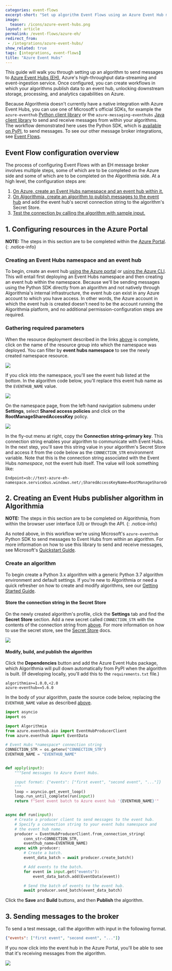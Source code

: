```yaml
---
categories: event-flows
excerpt-short: "Set up algorithm Event Flows using an Azure Event Hub message broker"
image:
  teaser: /icons/azure-event-hubs.png
layout: article
permalink: /event-flows/azure-eh/
redirect_from:
 - /integrations/azure-event-hubs/
show_related: true
tags: [integrations, event-flows]
title: "Azure Event Hubs"
---
```


This guide will walk you through setting up an algorithm to send messages to [Azure Event Hubs (EH)](https://azure.microsoft.com/services/event-hubs/), Azure's high-throughput data-streaming and event-ingestion service. Once configured, you can create workflows in which your algorithms publish data to an event hub, unlocking downstream storage, processing, and analytics capabilities on Azure.

Because Algorithmia doesn't currently have a native integration with Azure Event Hubs, you can use one of Microsoft's official SDKs, for example the `azure-eventhub` [Python client library](https://docs.microsoft.com/en-us/azure/event-hubs/event-hubs-python-get-started-send) or the `azure-messaging-eventhubs` [Java client library](https://docs.microsoft.com/en-us/azure/event-hubs/event-hubs-java-get-started-send) to send and receive messages from within your algorithms. The workflow demonstrated here uses the Python SDK, which is [available on PyPI](https://pypi.org/project/azure-eventhub/), to send messages. To see our other message broker integrations, see [Event Flows](/developers/event-flows).

## Event Flow configuration overview

The process of configuring Event Flows with an EH message broker involves multiple steps, some of which are to be completed on the Azure side and some of which are to be completed on the Algorithmia side. At a high level, the configuration steps are:

1. [On Azure, create an Event Hubs namespace and an event hub within it.](#1-configuring-resources-in-the-azure-portal)
2. [On Algorithmia, create an algorithm to publish messages to the event hub](#2-creating-an-event-hubs-publisher-algorithm-in-algorithmia) and add the event hub's secret connection string to the algorithm's Secret Store.
3. [Test the connection by calling the algorithm with sample input.](#3-sending-messages-to-the-broker)

## 1. Configuring resources in the Azure Portal

**NOTE:** The steps in this section are to be completed within the <a href="https://portal.azure.com/" target="_blank" rel="noreferrer noopener">Azure Portal</a>.
{: .notice-info}

### Creating an Event Hubs namespace and an event hub

To begin, create an event hub [using the Azure portal](https://docs.microsoft.com/en-us/azure/event-hubs/event-hubs-create) or [using the Azure CLI](https://docs.microsoft.com/en-us/azure/event-hubs/event-hubs-quickstart-cli). This will entail first deploying an Event Hubs namespace and then creating an event hub within the namespace. Because we'll be sending messages using the Python SDK directly from an algorithm and not natively through Algorithmia's internal infrastructure, the event hub can exist in any Azure account to which you have access. In other words, the Azure account in which the event hub is created doesn't need to be the account running the Algorithmia platform, and no additional permission-configuration steps are required.

### Gathering required parameters

When the resource deployment described in the links [above](#creating-an-event-hubs-namespace-and-an-event-hub) is complete, click on the name of the resource group into which the namespace was deployed. You can filter by **event hubs namespace** to see the newly created namespace resource.

<img src="{{site.cdnurl}}{{site.baseurl}}/images/post_images/eventlisteners/azure-portal-resourcs-event-hubs-namespace.png">

If you click into the namespace, you'll see the event hub listed at the bottom. In the algorithm code below, you'll replace this event hub name as the `EVENTHUB_NAME` value.

<img src="{{site.cdnurl}}{{site.baseurl}}/images/post_images/eventlisteners/azure-portal-event-hubs-hub-list.png">

On the namespace page, from the left-hand navigation submenu under **Settings**, select **Shared access policies** and click on the **RootManageSharedAccessKey** policy.

<img src="{{site.cdnurl}}{{site.baseurl}}/images/post_images/eventlisteners/azure-portal-event-hubs-namespace.png">

In the fly-out menu at right, copy the **Connection string–primary key**. This connection string enables your algorithm to communicate with Event Hubs. In the next step, you'll save this string value in your algorithm's Secret Store and access it from the code below as the `CONNECTION_STR` environment variable. Note that this is the connection string associated with the Event Hubs *namespace*, not the event hub itself. The value will look something like:

```
Endpoint=sb://test-azure-eh-namespace.servicebus.windows.net/;SharedAccessKeyName=RootManageSharedAccessKey;SharedAccessKey=+FehbdIzXYc6kMuX0iTfHk2scLMkCV4wWuZGeNI6mis=
```

## 2. Creating an Event Hubs publisher algorithm in Algorithmia

**NOTE:** The steps in this section are to be completed on Algorithmia, from within the browser user interface (UI) or through the API.
{: .notice-info}

As noted above, in this workflow we're using Microsoft's `azure-eventhub` Python SDK to send messages to Event Hubs from within an algorithm. For more information on how to use this library to send and receive messages, see Microsoft's [Quickstart Guide](https://docs.microsoft.com/en-us/azure/event-hubs/event-hubs-python-get-started-send).

### Create an algorithm

To begin create a Python 3.x algorithm with a generic Python 3.7 algorithm environment and default settings. If you're new to Algorithmia or need a quick refresher on how to create and modify algorithms, see our [Getting Started Guide](/algorithm-development/your-first-algo).

#### Store the connection string in the Secret Store

On the newly created algorithm's profile, click the **Settings** tab and find the **Secret Store** section. Add a new secret called `CONNECTION_STR` with the contents of the connection string from [above](#gathering-required-parameters). For more information on how to use the secret store, see the [Secret Store](/developers/platform/secret-store/) docs.

<img src="{{site.cdnurl}}{{site.baseurl}}/images/post_images/eventlisteners/secret-event-hubs-namespace-connection-string.png">

#### Modify, build, and publish the algorithm

Click the **Dependencies** button and add the Azure Event Hubs package, which Algorithmia will pull down automatically from PyPI when the algorithm is built. (If developing locally, you'll add this to the `requirements.txt` file.)

```
algorithmia>=1.0.0,<2.0
azure-eventhub==5.6.0
```

In the body of your algorithm, paste the source code below, replacing the `EVENTHUB_NAME` value as described [above](#gathering-required-parameters).

```python
import asyncio
import os

import Algorithmia
from azure.eventhub.aio import EventHubProducerClient
from azure.eventhub import EventData

# Event Hubs *namespace* connection string
CONNECTION_STR = os.getenv("CONNECTION_STR")
EVENTHUB_NAME = "EVENTHUB_NAME"


def apply(input):
    """Send messages to Azure Event Hubs.

    input format: {"events": ["first event", "second event", "..."]}
    """
    loop = asyncio.get_event_loop()
    loop.run_until_complete(run(input))
    return f"Sent event batch to Azure event hub '{EVENTHUB_NAME}'"


async def run(input):
    # Create a producer client to send messages to the event hub.
    # Specify a connection string to your event hubs namespace and
    # the event hub name.
    producer = EventHubProducerClient.from_connection_string(
        conn_str=CONNECTION_STR,
        eventhub_name=EVENTHUB_NAME)
    async with producer:
        # Create a batch.
        event_data_batch = await producer.create_batch()

        # Add events to the batch.
        for event in input.get("events"):
            event_data_batch.add(EventData(event))

        # Send the batch of events to the event hub.
        await producer.send_batch(event_data_batch)
```

Click the **Save** and **Build** buttons, and then **Publish** the algorithm.

## 3. Sending messages to the broker

To send a test message, call the algorithm with input in the following format.

```json
{"events": ["first event", "second event", "..."]}
```

If you now click into the event hub in the Azure Portal, you'll be able to see that it's receiving messages from the algorithm.

<img src="{{site.cdnurl}}{{site.baseurl}}/images/post_images/eventlisteners/azure-portal-event-hubs-incoming-requests.png">
